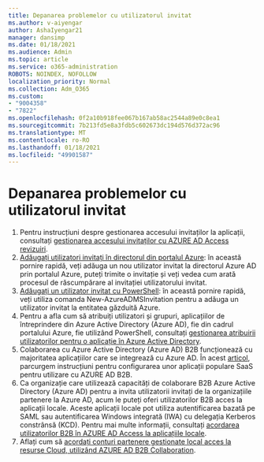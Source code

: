 ```yaml
---
title: Depanarea problemelor cu utilizatorul invitat
ms.author: v-aiyengar
author: AshaIyengar21
manager: dansimp
ms.date: 01/18/2021
ms.audience: Admin
ms.topic: article
ms.service: o365-administration
ROBOTS: NOINDEX, NOFOLLOW
localization_priority: Normal
ms.collection: Adm_O365
ms.custom:
- "9004358"
- "7822"
ms.openlocfilehash: 0f2a10b918fee067b167ab58ac2544a89e0c8ea1
ms.sourcegitcommit: 7b213fd5e8a3fdb5c602673dc194d576d372ac96
ms.translationtype: MT
ms.contentlocale: ro-RO
ms.lasthandoff: 01/18/2021
ms.locfileid: "49901587"
---
```

# <a name="troubleshoot-guest-user-issues"></a>Depanarea problemelor cu utilizatorul invitat

1. Pentru instrucțiuni despre gestionarea accesului invitaților la aplicații, consultați [gestionarea accesului invitaților cu AZURE AD Access revizuiri](https://docs.microsoft.com/azure/active-directory/governance/manage-guest-access-with-access-reviews).
1. [Adăugați utilizatori invitați în directorul din portalul Azure](https://docs.microsoft.com/azure/active-directory/external-identities/b2b-quickstart-add-guest-users-portal): în această pornire rapidă, veți adăuga un nou utilizator invitat la directorul Azure AD prin portalul Azure, puteți trimite o invitație și veți vedea cum arată procesul de răscumpărare al invitației utilizatorului invitat.
1. [Adăugați un utilizator invitat cu PowerShell](https://docs.microsoft.com/azure/active-directory/external-identities/b2b-quickstart-invite-powershell): în această pornire rapidă, veți utiliza comanda New-AzureADMSInvitation pentru a adăuga un utilizator invitat la entitatea găzduită Azure.
1. Pentru a afla cum să atribuiți utilizatori și grupuri, aplicațiilor de întreprindere din Azure Active Directory (Azure AD), fie din cadrul portalului Azure, fie utilizând PowerShell, consultați [gestionarea atribuirii utilizatorilor pentru o aplicație în Azure Active Directory](https://docs.microsoft.com/azure/active-directory/manage-apps/assign-user-or-group-access-portal). 
1. Colaborarea cu Azure Active Directory (Azure AD) B2B funcționează cu majoritatea aplicațiilor care se integrează cu Azure AD. În acest [articol](https://docs.microsoft.com/azure/active-directory/external-identities/configure-saas-apps), parcurgem instrucțiuni pentru configurarea unor aplicații populare SaaS pentru utilizare cu AZURE AD B2B.
1. Ca organizație care utilizează capacități de colaborare B2B Azure Active Directory (Azure AD) pentru a invita utilizatorii invitați de la organizațiile partenere la Azure AD, acum le puteți oferi utilizatorilor B2B acces la aplicații locale. Aceste aplicații locale pot utiliza autentificarea bazată pe SAML sau autentificarea Windows integrată (IWA) cu delegația Kerberos constrânsă (KCD). Pentru mai multe informații, consultați [acordarea utilizatorilor B2B în AZURE AD Access la aplicațiile locale](https://docs.microsoft.com/azure/active-directory/external-identities/hybrid-cloud-to-on-premises).
1. Aflați cum să [acordați conturi partenere gestionate local acces la resurse Cloud, utilizând AZURE AD B2B Collaboration](https://docs.microsoft.com/azure/active-directory/external-identities/hybrid-on-premises-to-cloud).